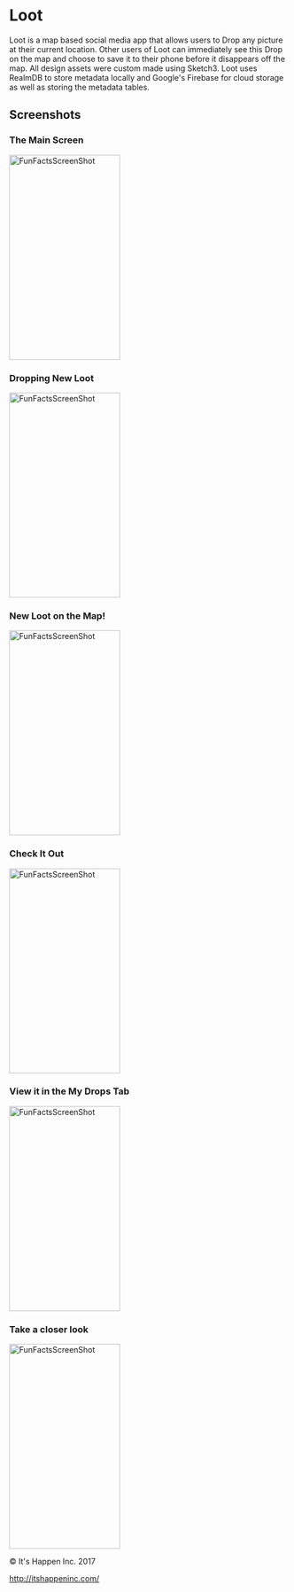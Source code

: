 # Loot

Loot is a map based social media app that allows users to Drop any picture at their current location. Other users of Loot can immediately see this Drop on the map and choose to save it to their phone before it disappears off the map. All design assets were custom made using Sketch3. Loot uses RealmDB to store metadata locally and Google's Firebase for cloud storage as well as storing the metadata tables. 

## Screenshots

### The Main Screen
<img src="https://cloud.githubusercontent.com/assets/27897899/25360358/bf6bbc5e-2916-11e7-947f-a3b97b958bb1.PNG" alt="FunFactsScreenShot" width="200" height="370">


### Dropping New Loot
<img src="https://cloud.githubusercontent.com/assets/27897899/25360361/bf9691c2-2916-11e7-9885-57ec4fe1b84c.PNG" alt="FunFactsScreenShot" width="200" height="370">


### New Loot on the Map!
<img src="https://cloud.githubusercontent.com/assets/27897899/25360360/bf92f6c0-2916-11e7-9e40-76110c050a35.PNG" alt="FunFactsScreenShot" width="200" height="370">

### Check It Out
<img src="https://cloud.githubusercontent.com/assets/27897899/25360359/bf9021b6-2916-11e7-9321-e95f82e0829a.PNG" alt="FunFactsScreenShot" width="200" height="370">

### View it in the My Drops Tab
<img src="https://cloud.githubusercontent.com/assets/27897899/25408343/a681c150-29db-11e7-8491-84d2e915ec16.PNG" alt="FunFactsScreenShot" width="200" height="370">

### Take a closer look
<img src="https://cloud.githubusercontent.com/assets/27897899/25408342/a672ca42-29db-11e7-9f7d-14c2ab1a5035.PNG" alt="FunFactsScreenShot" width="200" height="370">


&copy; It's Happen Inc. 2017

http://itshappeninc.com/
